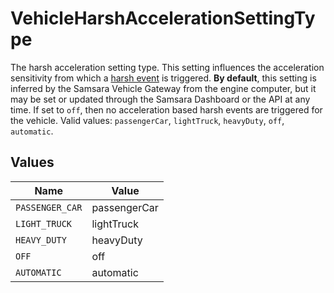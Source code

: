 # VehicleHarshAccelerationSettingType

The harsh acceleration setting type. This setting influences the acceleration sensitivity from which a <a href="https://kb.samsara.com/hc/en-us/articles/360043051792-Safety-Event-Overview" target="_blank">harsh event</a> is triggered. **By default**, this setting is inferred by the Samsara Vehicle Gateway from the engine computer, but it may be set or updated through the Samsara Dashboard or the API at any time. If set to `off`, then no acceleration based harsh events are triggered for the vehicle. Valid values: `passengerCar`, `lightTruck`, `heavyDuty`, `off`, `automatic`.


## Values

| Name            | Value           |
| --------------- | --------------- |
| `PASSENGER_CAR` | passengerCar    |
| `LIGHT_TRUCK`   | lightTruck      |
| `HEAVY_DUTY`    | heavyDuty       |
| `OFF`           | off             |
| `AUTOMATIC`     | automatic       |